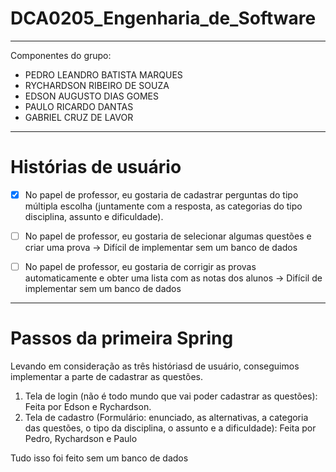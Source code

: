 # DCA0205_Engenharia_de_Software
---
Componentes do grupo:
- PEDRO LEANDRO BATISTA MARQUES
- RYCHARDSON RIBEIRO DE SOUZA
- EDSON AUGUSTO DIAS GOMES
- PAULO RICARDO DANTAS
- GABRIEL CRUZ DE LAVOR
---

# Histórias de usuário
- [X] No papel de professor, eu gostaria de cadastrar perguntas do tipo múltipla escolha (juntamente com a resposta, as categorias do tipo disciplina, assunto e dificuldade).

- [ ] No papel de professor, eu gostaria de selecionar algumas questões e criar uma prova -> Difícil de implementar sem um banco de dados

- [ ] No papel de professor, eu gostaria de corrigir as provas automaticamente e obter uma lista com as notas dos alunos -> Difícil de implementar sem um banco de dados
---

# Passos da primeira Spring

Levando em consideração as três históriasd de usuário, conseguimos implementar a parte de cadastrar as questões.

1. Tela de login (não é todo mundo que vai poder cadastrar as questões): Feita por Edson e Rychardson.
2. Tela de cadastro (Formulário: enunciado, as alternativas, a categoria das questões, o tipo da disciplina, o assunto e a dificuldade): Feita por Pedro, Rychardson e Paulo

Tudo isso foi feito sem um banco de dados

